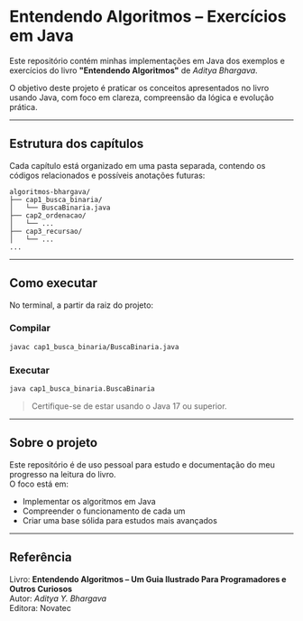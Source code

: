 # Entendendo Algoritmos – Exercícios em Java

Este repositório contém minhas implementações em Java dos exemplos e exercícios do livro **"Entendendo Algoritmos"** de *Aditya Bhargava*.

O objetivo deste projeto é praticar os conceitos apresentados no livro usando Java, com foco em clareza, compreensão da lógica e evolução prática.

---

## Estrutura dos capítulos

Cada capítulo está organizado em uma pasta separada, contendo os códigos relacionados e possíveis anotações futuras:

```
algoritmos-bhargava/
├── cap1_busca_binaria/
│   └── BuscaBinaria.java
├── cap2_ordenacao/
│   └── ...
├── cap3_recursao/
│   └── ...
...
```

---

## Como executar

No terminal, a partir da raiz do projeto:

### Compilar
```bash
javac cap1_busca_binaria/BuscaBinaria.java
```

### Executar
```bash
java cap1_busca_binaria.BuscaBinaria
```

> Certifique-se de estar usando o Java 17 ou superior.

---

## Sobre o projeto

Este repositório é de uso pessoal para estudo e documentação do meu progresso na leitura do livro.  
O foco está em:
- Implementar os algoritmos em Java
- Compreender o funcionamento de cada um
- Criar uma base sólida para estudos mais avançados

---

## Referência

Livro: **Entendendo Algoritmos – Um Guia Ilustrado Para Programadores e Outros Curiosos**  
Autor: *Aditya Y. Bhargava*  
Editora: Novatec
